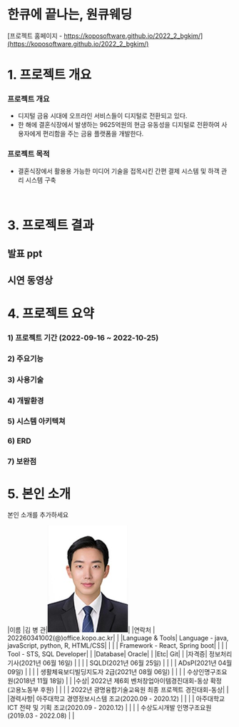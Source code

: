 # 한큐에 끝나는, 원큐웨딩

[프로젝트 홈페이지 - https://koposoftware.github.io/2022_2_bgkim/](https://koposoftware.github.io/2022_2_bgkim/)

# 1. 프로젝트 개요

### 프로젝트 개요
* 디지털 금융 시대에 오프라인 서비스들이 디지털로 전환되고 있다.
* 한 해에 결혼식장에서 발생하는 9625억원의 현금 유동성을 디지털로 전환하여 사용자에게 편리함을 주는 금융 플랫폼을 개발한다.

### 프로젝트 목적
* 결혼식장에서 활용용 가능한 미디어 기술을 접목시킨 간편 결제 시스템 및 하객 관리 시스템 구축

 
<br>

# 3. 프로젝트 결과

## 발표 ppt 

## 시연 동영상 


# 4. 프로젝트 요약
### 1) 프로젝트 기간 (2022-09-16 ~ 2022-10-25)

### 2) 주요기능

### 3) 사용기술

### 4) 개발환경

### 5) 시스템 아키텍쳐

### 6) ERD

### 7) 보완점

# 5. 본인 소개

본인 소개를 추가하세요

|이름 |김 병 관|![profile](/assets/profile.jpg)|
|연락처 | 202260341002(@)office.kopo.ac.kr| |
|Language & Tools| Language - java, javaScript, python, R, HTML/CSS| |
| | Framework - React, Spring boot| |
| | Tool - STS, SQL Developer| |
|Database| Oracle| |
|Etc| Git| |
|자격증| 정보처리기사(2021년 06월 16일) | |
| | SQLD(2021년 06월 25일) | |
| | ADsP(2021년 04월 09일) | |
| | 생활체육보디빌딩지도자 2급(2021년 08월 06일) | |
| | 수상인명구조요원(2018년 11월 18일) | |
|수상| 2022년 제6회 벤처창업아이템경진대회-동상 확정<br>(고용노동부 후원)  | |
| | 2022년 광명융합기술교육원 최종 프로젝트 경진대회-동상| |
|경력사항|  아주대학교 경영정보시스템 조교(2020.09 - 2020.12) | |
| |  아주대학교 ICT 전략 및 기획 조교(2020.09 - 2020.12) | |
| |  수상도시개발 인명구조요원(2019.03 - 2022.08) | |

